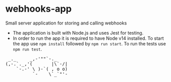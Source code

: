 # webhooks-app
Small server application for storing and calling webhooks


* The application is built with Node.js and uses Jest for testing.
* In order to run the app it is required to have Node v14 installed. To start the app use `npm install` followed by `npm run start`. To run the tests use `npm run test`.



<pre>
 _._     _,-'""`-._
(,-.`._,'(       |\`-/|
    `-.-' \ )-`( , o o)
          `-    \`_`"'-

</pre>